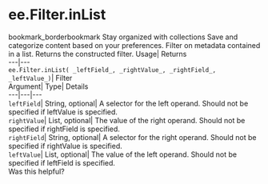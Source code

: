  
#  ee.Filter.inList 
bookmark_borderbookmark Stay organized with collections  Save and categorize content based on your preferences.
Filter on metadata contained in a list. 
Returns the constructed filter.
Usage| Returns  
---|---  
`ee.Filter.inList( _leftField_, _rightValue_, _rightField_, _leftValue_)`| Filter  
Argument| Type| Details  
---|---|---  
`leftField`| String, optional| A selector for the left operand. Should not be specified if leftValue is specified.  
`rightValue`| List, optional| The value of the right operand. Should not be specified if rightField is specified.  
`rightField`| String, optional| A selector for the right operand. Should not be specified if rightValue is specified.  
`leftValue`| List, optional| The value of the left operand. Should not be specified if leftField is specified.  
Was this helpful?
